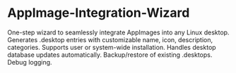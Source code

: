 # AppImage-Integration-Wizard
One-step wizard to seamlessly integrate AppImages into any Linux desktop. Generates .desktop entries with customizable name, icon, description, categories. Supports user or system-wide installation. Handles desktop database updates automatically. Backup/restore of existing .desktops. Debug logging.
